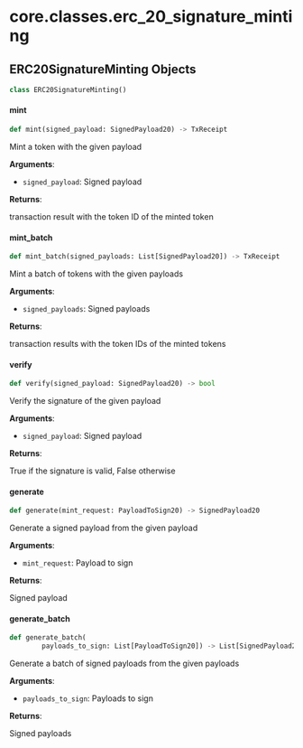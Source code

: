 <a id="core.classes.erc_20_signature_minting"></a>

# core.classes.erc\_20\_signature\_minting

<a id="core.classes.erc_20_signature_minting.ERC20SignatureMinting"></a>

## ERC20SignatureMinting Objects

```python
class ERC20SignatureMinting()
```

<a id="core.classes.erc_20_signature_minting.ERC20SignatureMinting.mint"></a>

#### mint

```python
def mint(signed_payload: SignedPayload20) -> TxReceipt
```

Mint a token with the given payload

**Arguments**:

- `signed_payload`: Signed payload

**Returns**:

transaction result with the token ID of the minted token

<a id="core.classes.erc_20_signature_minting.ERC20SignatureMinting.mint_batch"></a>

#### mint\_batch

```python
def mint_batch(signed_payloads: List[SignedPayload20]) -> TxReceipt
```

Mint a batch of tokens with the given payloads

**Arguments**:

- `signed_payloads`: Signed payloads

**Returns**:

transaction results with the token IDs of the minted tokens

<a id="core.classes.erc_20_signature_minting.ERC20SignatureMinting.verify"></a>

#### verify

```python
def verify(signed_payload: SignedPayload20) -> bool
```

Verify the signature of the given payload

**Arguments**:

- `signed_payload`: Signed payload

**Returns**:

True if the signature is valid, False otherwise

<a id="core.classes.erc_20_signature_minting.ERC20SignatureMinting.generate"></a>

#### generate

```python
def generate(mint_request: PayloadToSign20) -> SignedPayload20
```

Generate a signed payload from the given payload

**Arguments**:

- `mint_request`: Payload to sign

**Returns**:

Signed payload

<a id="core.classes.erc_20_signature_minting.ERC20SignatureMinting.generate_batch"></a>

#### generate\_batch

```python
def generate_batch(
        payloads_to_sign: List[PayloadToSign20]) -> List[SignedPayload20]
```

Generate a batch of signed payloads from the given payloads

**Arguments**:

- `payloads_to_sign`: Payloads to sign

**Returns**:

Signed payloads

